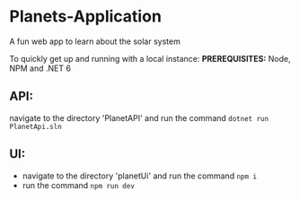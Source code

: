 # Planets-Application
A fun web app to learn about the solar system

To quickly get up and running with a local instance: 
<strong>PREREQUISITES:</strong> Node, NPM and .NET 6

## API: 
navigate to the directory 'PlanetAPI' and run the command ``dotnet run PlanetApi.sln``

## UI: 
- navigate to the directory 'planetUi' and run the command ``npm i``
- run the command ``npm run dev``
